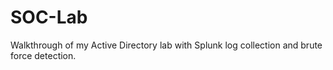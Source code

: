 # SOC-Lab
Walkthrough of my Active Directory lab with Splunk log collection and brute force detection.
